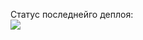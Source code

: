 Статус последнейго деплоя:
<br>
<img src="https://github.com/ivannikitin-com/lustshop/workflows/Deploy_Pre_Master/badge.svg?branch=develop"><br>
